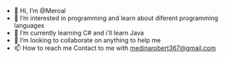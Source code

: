 - 👋 Hi, I’m @Meroal
- 👀 I’m interested in programming and learn about diferent programming languages
- 🌱 I’m currently learning C# and i'll learn Java
- 💞️ I’m looking to collaborate on anything to help me
- 📫 How to reach me Contact to me with medinarobert367@gmail.com

<!---
Meroal/Meroal is a ✨ special ✨ repository because its `README.md` (this file) appears on your GitHub profile.
You can click the Preview link to take a look at your changes.
--->
